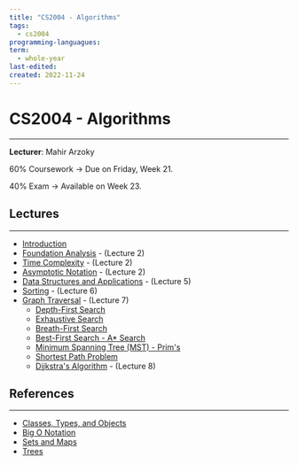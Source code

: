 ```yaml
---
title: "CS2004 - Algorithms"
tags:
  - cs2004
programming-languagues:
term:
  - whole-year
last-edited:
created: 2022-11-24
---
```

# CS2004 - Algorithms
---
**Lecturer**: Mahir Arzoky

60% Coursework -> Due on Friday, Week 21.

40% Exam -> Available on Week 23.

## Lectures
---
- [Introduction](notes/university/alg-intro.md)
- [Foundation Analysis](notes/university/alg-foundation-analysis.md) - (Lecture 2)
- [Time Complexity](notes/university/time-complexity.md) - (Lecture 2)
- [Asymptotic Notation](notes/university/asymptotic-notation.md) - (Lecture 2)
- [Data Structures and Applications](notes/university/data-structures.md) - (Lecture 5)
- [Sorting](notes/general/sorting.md) - (Lecture 6)
- [Graph Traversal](notes/general/graphs.md) - (Lecture 7)
    - [Depth-First Search](notes/university/depth-first-search.md)
    - [Exhaustive Search](notes/university/exhaustive-search.md)
    - [Breath-First Search](notes/university/breadth-first-search.md)
    - [Best-First Search - A* Search](notes/university/best-first-search.md)
    - [Minimum Spanning Tree (MST) - Prim's](notes/general/minimum-spanning-tree.md)
    - [Shortest Path Problem](notes/university/shortest-path-problem.md)
    - [Dijkstra's Algorithm](notes/general/dijkstra-algorithm.md) - (Lecture 8)

## References
---
- [Classes, Types, and Objects](notes/university/classes-types-objects.md)
- [Big O Notation](notes/general/big-o-notation.md)
- [Sets and Maps](notes/general/sets-and-maps.md)
- [Trees](notes/general/trees.md)